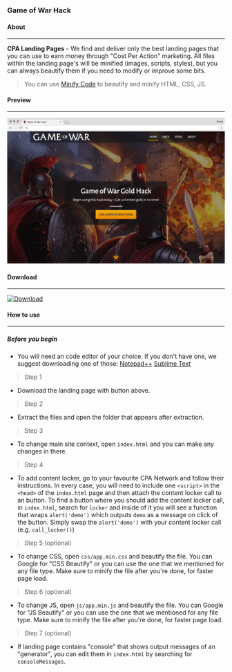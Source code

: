 ### Game of War Hack

#### About
---
**CPA Landing Pages** - We find and deliver only the best landing pages that you can use to earn money through "Cost Per Action" marketing. All files within the landing page's will be minified (images, scripts, styles), but you can always beautify them if you need to modify or improve some bits.

> You can use [Minify Code](http://minifycode.com/) to beautify and minify HTML, CSS, JS.

#### Preview
---
![Landing Page Preview](https://github.com/cpa-landing-pages/game-of-war-hack/blob/master/preview.png)

#### Download
---
[<img src="http://svgshare.com/i/28_.svg" width="40%" alt="Download" />](https://github.com/cpa-landing-pages/game-of-war-hack/archive/master.zip)

#### How to use
---

##### Before you begin
- You will need an code editor of your choice. If you don't have one, we suggest downloading one of those:
[Notepad++](https://notepad-plus-plus.org/download/v7.4.2.html)
[Sublime Text](https://www.sublimetext.com/3)

> Step 1
- Download the landing page with button above.

> Step 2
- Extract the files and open the folder that appears after extraction.

> Step 3
- To change main site context, open `index.html` and you can make any changes in there.

> Step 4
- To add content locker, go to your favourite CPA Network and follow their instructions. In every case, you will need to include one `<script>` in the `<head>` of the `index.html` page and then attach the content locker call to an button. To find a button where you should add the content locker call, in `index.html`, search for `locker` and inside of it you will see a function that wraps `alert('demo')` which outputs `demo` as a message on click of the button. Simply swap the `alert('demo')` with your content locker call (e.g. `call_locker()`)

> Step 5 (optional)
- To change CSS, open `css/app.min.css` and beautify the file. You can Google for "CSS Beautify" or you can use the one that we mentioned for any file type. Make sure to minify the file after you're done, for faster page load.

> Step 6 (optional)
- To change JS, open `js/app.min.js` and beautify the file. You can Google for "JS Beautify" or you can use the one that we mentioned for any file type. Make sure to minify the file after you're done, for faster page load.

> Step 7 (optional)
- If landing page contains "console" that shows output messages of an "generator", you can edit them in `index.html` by searching for `consoleMessages`.
